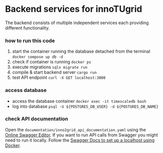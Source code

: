 # Backend services for innoTUgrid

The backend consists of multiple independent services each providing different functionality.

### how to run this code
1. start the container running the database detached from the terminal
`docker compose up db -d`
2. check if container is running
`docker ps`
3. execute migrations
`sqlx migrate run`
4. compile & start backend server
`cargo run`
5. test API endpoint
`curl -X GET localhost:3000`

### access database
- access the database container
`docker exec -it timescaledb bash`
- log into database
`psql -U ${POSTGRES_DB_USER} -d ${POSTGRES_DB_NAME}`

### check API documentation
Open the `documentation/inno2grid_api_documentation.yaml` using the [Online Swagger Editor](https://editor.swagger.io/).
If you want to run API calls from Swagger you might need to run it locally. Follow the [Swagger Docs to set up a localhost using Docker](https://swagger.io/docs/open-source-tools/swagger-ui/usage/installation/).